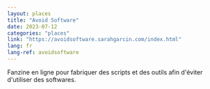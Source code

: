 ```yaml
---
layout: places
title: "Avoid Software"
date: 2023-07-12
categories: "places"
link: "https://avoidsoftware.sarahgarcin.com/index.html"
lang: fr
lang-ref: avoidsoftware
---
```

Fanzine en ligne pour fabriquer des scripts et des outils afin d'éviter d'utiliser des softwares.
